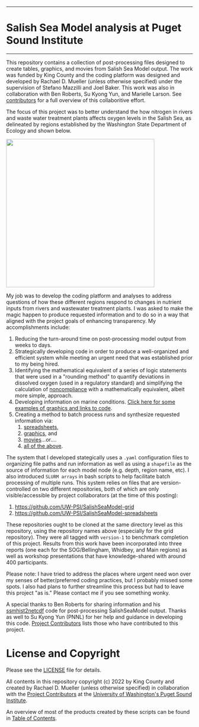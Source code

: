 ***
# Salish Sea Model analysis at Puget Sound Institute 
***
This repository contains a collection of post-processing files designed to create tables, graphics, and movies from Salish Sea Model output.  The work was funded by King County and the coding platform was designed and developed by Rachael D. Mueller (unless otherwise specified) under the supervision of Stefano Mazzilli and Joel Baker.  This work was also in collaboration with Ben Roberts, Su Kyong Yun, and Marielle Larson.  See [contributors](https://github.com/RachaelDMueller/SalishSeaModel-analysis/blob/main/docs/CONTRIBUTORS.rst) for a full overview of this collaboritive effort.  

The focus of this project was to better understand the how nitrogen in rivers and waste water treatment plants affects oxygen levels in the Salish Sea, as delineated by regions established by the Washington State Department of Ecology and shown below. 

<img src="https://github.com/RachaelDMueller/SalishSeaModel-analysis/blob/main/graphics/NodeMap_All_ECYcolors.png" width="400" />

My job was to develop the coding platform and analyses to address questions of how these different regions respond to changes in nutrient inputs from rivers and wastewater treatment plants.  I was asked to make the magic happen to produce requested information and to do so in a way that aligned with the project goals of enhancing transparency.  My accomplishments include: 
1. Reducing the turn-around time on post-processing model output from weeks to days.
2. Strategically developing code in order to produce a well-organized and efficient system while meeting an urgent need that was established prior to my being hired.
3. Identifying the mathematical equivalent of a series of logic statements that were used in a "rounding method" to quantify deviations in dissolved oxygen (used in a regulatory standard) and simplifying the calculation of [noncompliance](py_scripts/calc_noncompliance.py) with a mathematically equivalent, albeit more simple, approach.  
4. Developing information on marine conditions.  [Click here for some examples of graphics and links to code](/docs/graphic_examples.md). 
5. Creating a method to batch process runs and synthesize requested information via:
    1.  [spreadsheets](/docs/creating_graphics_movies.md#tables-), 
    2.  [graphics](docs/creating_graphics_movies.md#graphics-), and 
    3.  [movies](/docs/creating_graphics_movies.md#animations-)...or....
    4.  [all of the above](https://github.com/RachaelDMueller/SalishSeaModel-analysis/blob/main/docs/creating_graphics_movies.md).  

The system that I developed stategically uses a `.yaml` configuration files to organizing file paths and run information as well as using a `shapefile` as the source of information for each model node (e.g. depth, region name, etc).  I also introduced `SLURM arrays` in bash scripts to help facilitate batch processing of multiple runs.  This system relies on files that are version-controlled on two different repositories, both of which are only visible/accessible by project collaborators (at the time of this posting): 
1. https://github.com/UW-PSI/SalishSeaModel-grid
2. https://github.com/UW-PSI/SalishSeaModel-spreadsheets

These repositories ought to be cloned at the same directory level as this repository, using the repository names above (especially for the grid repository).  They were all tagged with `version-1` to benchmark completion of this project.  Results from this work have been incorporated into three reports (one each for the SOG/Bellingham, Whidbey, and Main regions) as well as workshop presentations that have knowledge-shared with around 400 participants.  

Please note: I have tried to address the places where urgent need won over my senses of better/preferred coding practices, but I probably missed some spots.  I also had plans to further streamline this process but had to leave this project "as is."  Please contact me if you see something wonky.  

A special thanks to Ben Roberts for sharing information and his [ssmhist2netcdf](https://github.com/bedaro/ssm-analysis/tree/main/ssmhist2cdf) code for post-processing SalishSeaModel output.  Thanks as well to Su Kyong Yun (PNNL) for her help and guidance in developing this code. [Project Contributors](https://github.com/RachaelDMueller/SalishSeaModel-analysis/blob/main/docs/CONTRIBUTORS.rst) lists those who have contributed to this project.  

License and Copyright
========
Please see the [LICENSE](https://github.com/RachaelDMueller/SalishSeaModel-analysis/blob/main/LICENSE) file for details.

All contents in this repository copyright (c) 2022 by King County and created by Rachael D. Mueller (unless otherwise specified) in collaboration with the [Project Contributors](https://github.com/RachaelDMueller/SalishSeaModel-analysis/blob/main/docs/CONTRIBUTORS.rst) at the [University of Washington's Puget Sound Institute](https://www.pugetsoundinstitute.org).

An overview of most of the products created by these scripts can be found in [Table of Contents](https://github.com/RachaelDMueller/SalishSeaModel-analysis/blob/main/docs/creating_graphics_movies.md).
